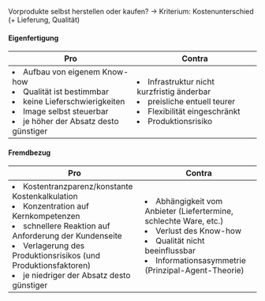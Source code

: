 Vorprodukte selbst herstellen oder kaufen?
&rarr; Kriterium: Kostenunterschied (+ Lieferung, Qualität)

#### Eigenfertigung

| Pro | Contra |
| --- | --- |
| <li>Aufbau von eigenem Know-how</li><li>Qualität ist bestimmbar</li><li>keine Lieferschwierigkeiten</li><li>Image selbst steuerbar</li><li>je höher der Absatz desto günstiger</li> | <li>Infrastruktur nicht kurzfristig änderbar</li><li>preisliche entuell teurer</li><li>Flexibilität eingeschränkt</li><li>Produktionsrisiko</li> |

#### Fremdbezug


| Pro | Contra |
| --- | --- |
| <li>Kostentranzparenz/konstante Kostenkalkulation</li><li>Konzentration auf Kernkompetenzen</li><li>schnellere Reaktion auf Anforderung der Kundenseite</li><li>Verlagerung des Produktionsrisikos (und Produktionsfaktoren)</li><li>je niedriger der Absatz desto günstiger</li> | <li>Abhängigkeit vom Anbieter (Liefertermine, schlechte Ware, etc.)</li><li>Verlust des Know-how</li><li>Qualität nicht beeinflussbar</li><li>Informationsasymmetrie (Prinzipal-Agent-Theorie)</li> |
